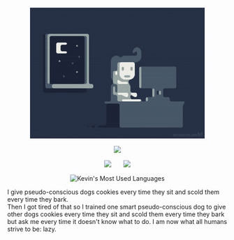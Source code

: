 <p align="center">
  <!-- GIFs and Images -->
  <img src="https://github.com/minjunkevink/minjunkevink/blob/main/programmer:progamergif.gif?raw=true" alt="CS and CS (ifykyk)" height="300px">
</p>

<p align="center">
  <!-- Typing SVG with custom font -->
  <a href="https://github.com/minjunkevink">
    <img src="https://readme-typing-svg.demolab.com/?lines=aspiring%20ai%20engineer%2Fresearcher;the%20cult%20of%20done&font=DejaVu%20Sans%20Mono&center=true&width=440&height=45&color=%23FFFFFF&vCenter=true&pause=1000&size=22" />
  </a>
</p>

<p align="center">
  <!-- Social icons section -->
  <a href="https://www.linkedin.com/in/kevinjameskim/"><img src="https://img.shields.io/badge/LinkedIn-0077B5?style=for-the-badge&logo=linkedin&logoColor=white"/></a>
  &#8287;&#8287;&#8287;&#8287;&#8287;
  <a href="https://www.kaggle.com/critterjam"><img src="https://img.shields.io/badge/Kaggle-20BEFF?style=for-the-badge&logo=kaggle&logoColor=white"/></a>
</p>

<p align="center">
  <img src="https://github-readme-stats.vercel.app/api/top-langs/?username=minjunkevink&layout=compact&theme=radical&bg_color=0d1117&title_color=58a6ff&icon_color=58a6ff&text_color=ffffff&border_color=58a6ff" alt="Kevin's Most Used Languages">
</p>

I give pseudo-conscious dogs cookies every time they sit and scold them every time they bark. <br>
Then I got tired of that so I trained one smart pseudo-conscious dog to give other dogs cookies every time they sit and scold them every time they bark but ask me every time it doesn't know what to do.
I am now what all humans strive to be: lazy.
